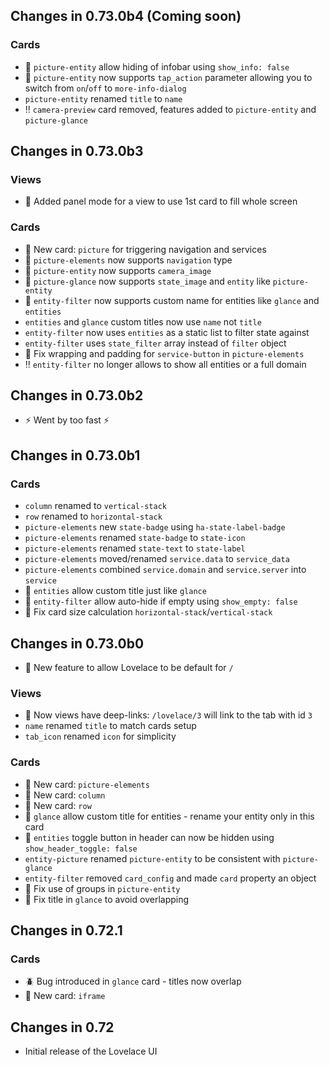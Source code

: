 ## Changes in 0.73.0b4 (Coming soon)

### Cards
- :mega: `picture-entity` allow hiding of infobar using `show_info: false`
- :mega: `picture-entity` now supports `tap_action` parameter allowing you to switch from `on`/`off` to `more-info-dialog`
- `picture-entity` renamed `title` to `name`
- :bangbang: `camera-preview` card removed, features added to `picture-entity` and `picture-glance`

## Changes in 0.73.0b3

### Views
- :mega: Added panel mode for a view to use 1st card to fill whole screen

### Cards
- :mega: New card: `picture` for triggering navigation and services
- :mega: `picture-elements` now supports `navigation` type
- :mega: `picture-entity` now supports `camera_image`
- :mega: `picture-glance` now supports `state_image` and `entity` like `picture-entity`
- :mega: `entity-filter` now supports custom name for entities like `glance` and `entities`
- `entities` and `glance` custom titles now use `name` not `title`
- `entity-filter` now uses `entities` as a static list to filter state against
- `entity-filter` uses `state_filter` array instead of `filter` object
- :wrench: Fix wrapping and padding for `service-button` in `picture-elements`
- :bangbang: `entity-filter` no longer allows to show all entities or a full domain

## Changes in 0.73.0b2
- :zap: Went by too fast :zap:

## Changes in 0.73.0b1

### Cards
- `column` renamed to `vertical-stack`
- `row` renamed to `horizontal-stack`
- `picture-elements` new `state-badge` using `ha-state-label-badge`
- `picture-elements` renamed `state-badge` to `state-icon`
- `picture-elements` renamed `state-text` to `state-label`
- `picture-elements` moved/renamed `service.data` to `service_data`
- `picture-elements` combined `service.domain` and `service.server` into `service`
- :mega: `entities` allow custom title just like `glance`
- :mega: `entity-filter` allow auto-hide if empty using `show_empty: false`
- :wrench: Fix card size calculation `horizontal-stack`/`vertical-stack` 

## Changes in 0.73.0b0
- :mega: New feature to allow Lovelace to be default for `/`

### Views
- :mega: Now views have deep-links: `/lovelace/3` will link to the tab with id `3`
- `name` renamed `title` to match cards setup
- `tab_icon` renamed `icon` for simplicity

### Cards
- :mega: New card: `picture-elements`
- :mega: New card: `column`
- :mega: New card: `row`
- :mega: `glance` allow custom title for entities - rename your entity only in this card
- :mega: `entities` toggle button in header can now be hidden using `show_header_toggle: false`
- `entity-picture` renamed `picture-entity` to be consistent with `picture-glance`
- `entity-filter` removed `card_config` and made `card` property an object
- :wrench: Fix use of groups in `picture-entity`
- :wrench: Fix title in `glance` to avoid overlapping

## Changes in 0.72.1

### Cards
- :beetle: Bug introduced in `glance` card - titles now overlap
- :mega: New card: `iframe`

## Changes in 0.72
- Initial release of the Lovelace UI
